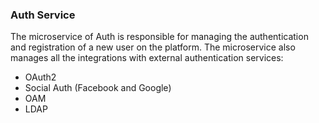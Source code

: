 ### Auth Service ###

The microservice of Auth is responsible for managing the authentication and registration of a new user on the platform.
The microservice also manages all the integrations with external authentication services:
* OAuth2
* Social Auth (Facebook and Google)
* OAM
* LDAP
